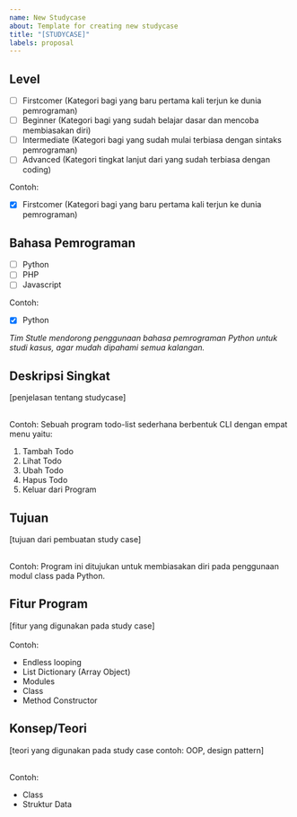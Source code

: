 ```yaml
---
name: New Studycase
about: Template for creating new studycase
title: "[STUDYCASE]"
labels: proposal
---
```


## Level

- [ ] Firstcomer (Kategori bagi yang baru pertama kali terjun ke dunia pemrograman)
- [ ] Beginner (Kategori bagi yang sudah belajar dasar dan mencoba membiasakan diri)
- [ ] Intermediate (Kategori bagi yang sudah mulai terbiasa dengan sintaks pemrograman)
- [ ] Advanced (Kategori tingkat lanjut dari yang sudah terbiasa dengan coding)

Contoh:

- [x] Firstcomer (Kategori bagi yang baru pertama kali terjun ke dunia pemrograman)

## Bahasa Pemrograman
- [ ] Python
- [ ] PHP
- [ ] Javascript

Contoh:

- [x] Python

*Tim Stutle mendorong penggunaan bahasa pemrograman Python untuk studi kasus, agar mudah dipahami semua kalangan.*

## Deskripsi Singkat
[penjelasan tentang studycase]
<br/>
<br/>

Contoh:
Sebuah program todo-list sederhana berbentuk CLI dengan empat menu yaitu:
1. Tambah Todo
2. Lihat Todo
3. Ubah Todo
4. Hapus Todo
5. Keluar dari Program

## Tujuan
[tujuan dari pembuatan study case]
<br/>
<br/>

Contoh:
Program ini ditujukan untuk membiasakan diri pada penggunaan modul class pada Python.

## Fitur Program
[fitur yang digunakan pada study case]
<br/>
<br/>
Contoh:
- Endless looping
- List Dictionary (Array Object)
- Modules
- Class
- Method Constructor

## Konsep/Teori 
[teori yang digunakan pada study case contoh: OOP, design pattern]
<br/>
<br/>

Contoh:
- Class
- Struktur Data
